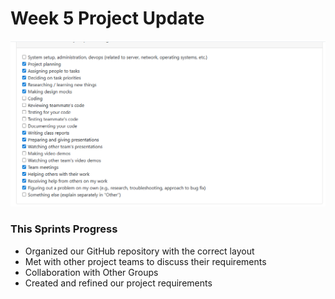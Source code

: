 # Week 5 Project Update

![image](/docs/logs/SamiJaffri/Images/COSC_499_Personal_Log_Week_5.png)

### This Sprints Progress
- Organized our GitHub repository with the correct layout
- Met with other project teams to discuss their requirements
- Collaboration with Other Groups
- Created and refined our project requirements
